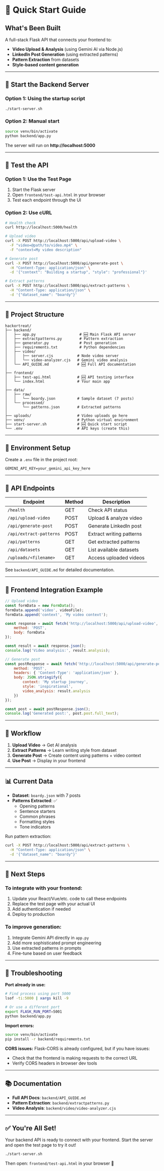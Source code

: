 # 🚀 Quick Start Guide

## What's Been Built

A full-stack Flask API that connects your frontend to:
- **Video Upload & Analysis** (using Gemini AI via Node.js)
- **LinkedIn Post Generation** (using extracted patterns)
- **Pattern Extraction** from datasets
- **Style-based content generation**

---

## 🎯 Start the Backend Server

### Option 1: Using the startup script
```bash
./start-server.sh
```

### Option 2: Manual start
```bash
source venv/bin/activate
python backend/app.py
```

The server will run on **http://localhost:5000**

---

## 🧪 Test the API

### Option 1: Use the Test Page
1. Start the Flask server
2. Open `frontend/test-api.html` in your browser
3. Test each endpoint through the UI

### Option 2: Use cURL
```bash
# Health check
curl http://localhost:5000/health

# Upload video
curl -X POST http://localhost:5000/api/upload-video \
  -F "video=@path/to/video.mp4" \
  -F "context=My video description"

# Generate post
curl -X POST http://localhost:5000/api/generate-post \
  -H "Content-Type: application/json" \
  -d '{"context": "Building a startup", "style": "professional"}'

# Extract patterns
curl -X POST http://localhost:5000/api/extract-patterns \
  -H "Content-Type: application/json" \
  -d '{"dataset_name": "boardy"}'
```

---

## 📁 Project Structure

```
hackortreat/
├── backend/
│   ├── app.py                    # 🆕 Main Flask API server
│   ├── extractpatterns.py        # Pattern extraction
│   ├── generator.py              # Post generation
│   ├── requirements.txt          # Python dependencies
│   ├── video/
│   │   ├── server.cjs           # Node video server
│   │   └── video-analyzer.cjs   # Gemini video analysis
│   └── API_GUIDE.md             # 🆕 Full API documentation
│
├── frontend/
│   ├── test-api.html            # 🆕 API testing interface
│   └── index.html               # Your main app
│
├── data/
│   ├── raw/
│   │   └── boardy.json          # Sample dataset (7 posts)
│   └── processed/
│       └── patterns.json        # Extracted patterns
│
├── uploads/                     # Video uploads go here
├── venv/                        # Python virtual environment
├── start-server.sh              # 🆕 Quick start script
└── .env                         # API keys (create this)
```

---

## 🔑 Environment Setup

Create a `.env` file in the project root:
```env
GEMINI_API_KEY=your_gemini_api_key_here
```

---

## 🔌 API Endpoints

| Endpoint | Method | Description |
|----------|--------|-------------|
| `/health` | GET | Check API status |
| `/api/upload-video` | POST | Upload & analyze video |
| `/api/generate-post` | POST | Generate LinkedIn post |
| `/api/extract-patterns` | POST | Extract writing patterns |
| `/api/patterns` | GET | Get extracted patterns |
| `/api/datasets` | GET | List available datasets |
| `/uploads/<filename>` | GET | Access uploaded videos |

See `backend/API_GUIDE.md` for detailed documentation.

---

## 🎨 Frontend Integration Example

```javascript
// Upload video
const formData = new FormData();
formData.append('video', videoFile);
formData.append('context', 'My video context');

const response = await fetch('http://localhost:5000/api/upload-video', {
    method: 'POST',
    body: formData
});

const result = await response.json();
console.log('Video analysis:', result.analysis);

// Generate post
const postResponse = await fetch('http://localhost:5000/api/generate-post', {
    method: 'POST',
    headers: { 'Content-Type': 'application/json' },
    body: JSON.stringify({
        context: 'My startup journey',
        style: 'inspirational',
        video_analysis: result.analysis
    })
});

const post = await postResponse.json();
console.log('Generated post:', post.post.full_text);
```

---

## 🔄 Workflow

1. **Upload Video** → Get AI analysis
2. **Extract Patterns** → Learn writing style from dataset
3. **Generate Post** → Create content using patterns + video context
4. **Use Post** → Display in your frontend

---

## 📊 Current Data

- **Dataset**: `boardy.json` with 7 posts
- **Patterns Extracted**: ✅
  - Opening patterns
  - Sentence starters
  - Common phrases
  - Formatting styles
  - Tone indicators

Run pattern extraction:
```bash
curl -X POST http://localhost:5000/api/extract-patterns \
  -H "Content-Type: application/json" \
  -d '{"dataset_name": "boardy"}'
```

---

## 🚧 Next Steps

### To integrate with your frontend:
1. Update your React/Vue/etc. code to call these endpoints
2. Replace the test page with your actual UI
3. Add authentication if needed
4. Deploy to production

### To improve generation:
1. Integrate Gemini API directly in `app.py`
2. Add more sophisticated prompt engineering
3. Use extracted patterns in prompts
4. Fine-tune based on user feedback

---

## 🐛 Troubleshooting

**Port already in use:**
```bash
# Find process using port 5000
lsof -ti:5000 | xargs kill -9

# Or use a different port
export FLASK_RUN_PORT=5001
python backend/app.py
```

**Import errors:**
```bash
source venv/bin/activate
pip install -r backend/requirements.txt
```

**CORS issues:**
Flask-CORS is already configured, but if you have issues:
- Check that the frontend is making requests to the correct URL
- Verify CORS headers in browser dev tools

---

## 📚 Documentation

- **Full API Docs**: `backend/API_GUIDE.md`
- **Pattern Extraction**: `backend/extractpatterns.py`
- **Video Analysis**: `backend/video/video-analyzer.cjs`

---

## ✅ You're All Set!

Your backend API is ready to connect with your frontend. Start the server and open the test page to try it out!

```bash
./start-server.sh
```

Then open: `frontend/test-api.html` in your browser 🎉

